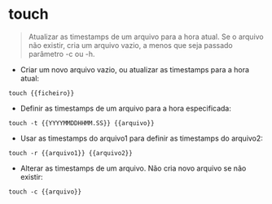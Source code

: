 # touch

> Atualizar as timestamps de um arquivo para a hora atual.
> Se o arquivo não existir, cria um arquivo vazio, a menos que seja passado parâmetro -c ou -h.

- Criar um novo arquivo vazio, ou atualizar as timestamps para a hora atual:

`touch {{ficheiro}}`

- Definir as timestamps de um arquivo para a hora especificada:

`touch -t {{YYYYMMDDHHMM.SS}} {{arquivo}}`

- Usar as timestamps do arquivo1 para definir as timestamps do arquivo2:

`touch -r {{arquivo1}} {{arquivo2}}`

- Alterar as timestamps de um arquivo. Não cria novo arquivo se não existir:

`touch -c {{arquivo}}`

